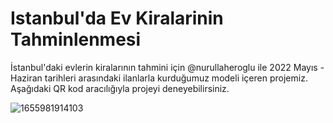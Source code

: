 # Istanbul'da Ev Kiralarinin Tahminlenmesi
İstanbul'daki evlerin kiralarının tahmini için @nurullaheroglu ile 2022 Mayıs - Haziran tarihleri arasındaki ilanlarla kurduğumuz modeli içeren projemiz.
Aşağıdaki QR kod aracılığıyla projeyi deneyebilirsiniz.

![1655981914103](https://user-images.githubusercontent.com/101210631/209943720-1849339d-0561-4767-a402-915c9c9823e6.png)

